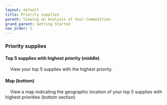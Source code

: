 ```yaml
---
layout: default
title: Priority supplies
parent: Viewing an Analysis of Your Commodities
grand_parent: Getting Started
nav_order: 2
---
```


### **Priority supplies** 

#### Top 5 supplies with highest priority (middle)
&nbsp;&nbsp;&nbsp;&nbsp;View your top 5 supplies with the highest priority. 


#### Map (bottom) 
&nbsp;&nbsp;&nbsp;&nbsp;View a map indicating the geographic location of your top 5 supplies with highest priorities (bottom section)

